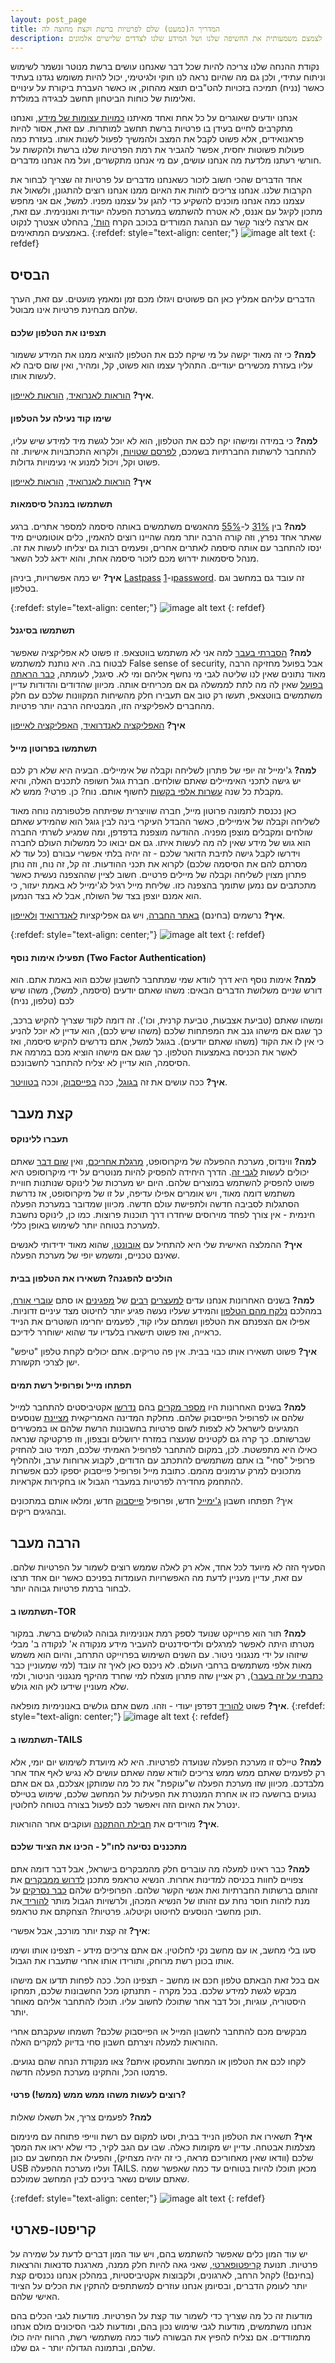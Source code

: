```yaml
---
layout: post_page
title: המדריך ה(כמעט) שלם לפרטיות ברשת וקצת מחוצה לה
description: כשאנחנו משתמשים ברשת אנחנו חשופים לשורה של איומים על הפרטיות שלנו. עם קצת מאמץ וקצת מודעות למה אנחנו עושים ואיך נוכל לצמצם משמעותית את החשיפה שלנו ושל המידע שלנו לצדדים שלישיים אלמונים.
---
```

נקודת ההנחה שלנו צריכה להיות שכל דבר שאנחנו עושים ברשת מנוטר ונשמר לשימוש וניתוח עתידי, ולכן גם מה שהיום נראה לנו חוקי ולגיטימי, יכול להיות משומש נגדנו בעתיד כאשר (נניח) תמיכה בזכויות להט"בים תוצא מהחוק, או כאשר העברת ביקורת על עינויים ואלימות של כוחות הביטחון תחשב לבגידה במולדת.

אנחנו יודעים שאוגרים על כל אחת ואחד מאיתנו [כמויות עצומות של מידע](http://www.theatlantic.com/national/archive/2013/06/nsa-datacenters-size-analysis/314364/), ואנחנו מתקרבים לחיים בעידן בו פרטיות ברשת תחשב למותרות. עם זאת, אסור להיות פראנואידים, אלא פשוט לקבל את המצב ולהמשיך לפעול לשנות אותו. בעזרת כמה פעולות פשוטות יחסית, אפשר להגביר את רמת הפרטיות שלנו ברשת ולהקשות על חורשי רעתנו מלדעת מה אנחנו עושים, עם מי אנחנו מתקשרים, ועל מה אנחנו מדברים.

אחד הדברים שהכי חשוב לזכור כשאנחנו מדברים על פרטיות זה שצריך לבחור את הקרבות שלנו. אנחנו צריכים לזהות את האיום ממנו אנחנו רוצים להתגונן, ולשאול את עצמנו כמה אנחנו מוכנים להשקיע כדי להגן על עצמנו מפניו. למשל, אם אני מחפש מתכון לקיגל עם אננס, לא אטרח להשתמש במערכת הפעלה יעודית ואנונימית. עם זאת, אם ארצה ליצור קשר עם הנהגת המורדים בכוכב הקרח [הות'](http://www.starwars.com/databank/hoth), בהחלט אצטרך לנקוט באמצעים המתאימים.
{:refdef: style="text-align: center;"}
![image alt text](/img/2017-01-30-0.png)
{: refdef}
## הבסיס
הדברים עליהם אמליץ כאן הם פשוטים ויגזלו מכם זמן ומאמץ מועטים. עם זאת, הערך שלהם מבחינת פרטיות אינו מבוטל.

#### תצפינו את הטלפון שלכם

**למה?** כי זה מאוד יקשה על מי שיקח לכם את הטלפון להוציא ממנו את המידע ששמור עליו בעזרת מכשירים יעודיים. התהליך עצמו הוא פשוט, קל, ומהיר, ואין שום סיבה לא לעשות אותו.

**איך?** [הוראות לאנרואיד](http://www.howtogeek.com/141953/how-to-encrypt-your-android-phone-and-why-you-might-want-to/), [הוראות לאייפון](https://ssd.eff.org/en/module/how-encrypt-your-iphone).

#### שימו קוד נעילה על הטלפון

**למה?** כי במידה ומישהו יקח לכם את הטלפון, הוא לא יוכל לגשת מיד למידע שיש עליו, להתחבר לרשתות החברתיות בשמכם, [לפרסם שטויות](https://972mag.com/report-israeli-soldier-tweets-from-detained-protesters-phone/19702/), ולקרוא התכתבויות אישיות. זה פשוט וקל, ויכול למנוע אי נעימויות גדולות.

**איך?** [הוראות לאנרואיד](http://www.howtogeek.com/253101/how-to-secure-your-android-phone-with-a-pin-password-or-pattern/), [הוראות לאייפון](https://support.apple.com/en-us/HT204060)

#### תשתמשו במנהל סיסמאות

**למה?** בין [31%](http://www.infoworld.com/article/2623504/data-security/study-finds-high-rate-of-password-reuse-among-users.html) ל-[55%](https://nakedsecurity.sophos.com/2013/04/23/users-same-password-most-websites/) מהאנשים משתמשים באותה סיסמה למספר אתרים. ברגע שאתר אחד נפרץ, וזה קורה הרבה יותר ממה שהיינו רוצים להאמין, כלים אוטומטיים מיד ינסו להתחבר עם אותה סיסמה לאתרים אחרים, ופעמים רבות גם יצליחו לעשות את זה. מנהל סיסמאות ידרוש מכם לזכור סיסמה אחת, והוא ידאג לכל השאר.

**איך?** יש כמה אפשרויות, ביניהן [Lastpass](https://www.lastpass.com/) ו-[1password](https://1password.com/). זה עובד גם במחשב וגם בטלפון.

{:refdef: style="text-align: center;"}
![image alt text](/img/2017-01-30-1.png)
{: refdef}

#### תשתמשו בסיגנל

**למה?** [הסברתי בעבר](https://mekomit.co.il/%D7%9C%D7%9E%D7%94-%D7%9C%D7%90-%D7%95%D7%95%D7%90%D7%98%D7%A1%D7%90%D7%A4/) למה אני לא משתמש בווטצאפ. זו פשוט לא אפליקציה שאפשר לבטוח בה. היא נותנת למשתמש False sense of security, אבל בפועל מחזיקה הרבה מאוד נתונים שאין לנו שליטה לגבי מי נחשף אליהם ומי לא. סיגנל, לעומתה, [כבר הראתה בפועל](http://www.theverge.com/2016/10/4/13161026/signal-subpoena-court-order-encryption-police-open-whisper) שאין לה מה לתת לממשלה גם אם מכריחים אותה. מכיוון שהדודים והדודות עדיין משתמשים בווטצאפ, תעשו רק טוב אם תעבירו חלק מהשיחות המקוונות שלכם עם חלק מהחברים לאפליקציה הזו, המבטיחה הרבה יותר פרטיות.

**איך?** [האפליקציה לאנדרואיד](https://play.google.com/store/apps/details?id=org.thoughtcrime.securesms), [האפליקציה לאייפון](https://itunes.apple.com/us/app/signal-private-messenger/id874139669)

#### תשתמשו בפרוטון מייל

**למה?** ג'ימייל זה יופי של פתרון לשליחה וקבלה של אימיילים. הבעיה היא שלא רק לכם יש גישה לתכני האימיילים שאתם שולחים. חברת גוגל חשופה לתכנים האלה, והיא מקבלת כל שנה [עשרות אלפי בקשות](https://www.google.com/transparencyreport/userdatarequests/?hl=en) לחשוף אותם. נוח? כן. פרטי? ממש לא.

כאן נכנסת לתמונה פרוטון מייל, חברה שוויצרית שפיתחה פלטפורמה נוחה מאוד לשליחה וקבלה של אימיילים, כאשר ההבדל העיקרי בינה לבין גוגל הוא שהמידע שאתם שולחים ומקבלים מוצפן מפניה. ההודעה מוצפנת בדפדפן, ומה שמגיע לשרתי החברה הוא גוש של מידע שאין לה מה לעשות איתו. גם אם יבואו כל ממשלות העולם לחברה וידרשו לקבל גישה לתיבת הדואר שלכם - זה יהיה בלתי אפשרי עבורם (כל עוד לא מסרתם להם את הסיסמה שלכם) לקרוא את תכני ההודעות. זה קל, זה נוח, וזה נותן פתרון מצוין לשליחה וקבלה של מיילים פרטיים. חשוב לציין שההצפנה נעשית כאשר מתכתבים עם נמען שתומך בהצפנה כזו. שליחת מייל רגיל לג'ימייל לא באמת יעזור, כי הוא אמנם יוצפן בצד של השולח, אבל לא בצד הנמען.

**איך?** נרשמים (בחינם) [באתר החברה](https://protonmail.com/), ויש גם אפליקציות [לאנדרואיד](https://play.google.com/store/apps/details?id=ch.protonmail.android) [ולאייפון](https://itunes.apple.com/app/protonmail-encrypted-email/id979659905).

{:refdef: style="text-align: center;"}
![image alt text](/img/2017-01-30-2.png)
{: refdef}

#### תפעילו אימות נוסף (Two Factor Authentication)

**למה?** אימות נוסף היא דרך לוודא שמי שמתחבר לחשבון שלכם הוא באמת אתם. הוא דורש שניים משלושת הדברים הבאים: משהו שאתם יודעים (סיסמה, למשל), משהו שיש לכם (טלפון, נניח)

 ומשהו שאתם (טביעת אצבעות, טביעת קרנית, וכו'). זה דומה לקוד שצריך להקיש ברכב, כך שגם אם מישהו גנב את המפתחות שלכם (משהו שיש לכם), הוא עדיין לא יוכל להניע כי אין לו את הקוד (משהו שאתם יודעים). בגוגל למשל, אתם נדרשים להקיש סיסמה, ואז לאשר את הכניסה באמצעות הטלפון. כך שגם אם מישהו הוציא מכם במרמה את הסיסמה, הוא עדיין לא יצליח להתחבר לחשבונכם.

**איך?** ככה עושים את זה [בגוגל](https://www.google.com/landing/2step/), ככה [בפייסבוק](https://www.eff.org/deeplinks/2016/12/how-enable-two-factor-authentication-facebook), וככה [בטוויטר](https://www.eff.org/deeplinks/2016/12/how-enable-two-factor-authentication-twitter).

## קצת מעבר

#### תעברו ללינוקס

**למה?** ווינדוס, מערכת ההפעלה של מיקרוסופט, [מרגלת אחריכם](http://blog.emsisoft.com/2015/09/02/the-truth-about-windows-10-spying-on-almost-everything-you-do/), ואין [שום דבר](http://www.techtimes.com/articles/102542/20151103/microsoft-says-it-cannot-stop-windows-10-from-spying-on-you-doesn-t-think-you-should-be-concerned.htm) שאתם יכולים לעשות [לגבי זה](https://www.eff.org/deeplinks/2016/08/windows-10-microsoft-blatantly-disregards-user-choice-and-privacy-deep-dive). הדרך היחידה להפסיק להיות מנוטרים על ידי מיקרוסופט היא פשוט להפסיק להשתמש במוצרים שלהם. היום יש מערכות של לינוקס שנותנות חוויית משתמש דומה מאוד, ויש אומרים אפילו עדיפה, על זו של מיקרוסופט, אז נדרשת הסתגלות לסביבה חדשה ולתפישת עולם חדשה. מכיוון שמדובר במערכת הפעלה חינמית - אין צורך לפחד מוירוסים שיחדרו דרך תוכנות פרוצות. כמו כן, לינוקס נחשבת למערכת בטוחה יותר לשימוש באופן כללי.

**איך?** ההמלצה האישית שלי היא להתחיל עם [אובונטו](https://www.ubuntu.com/), שהוא מאוד ידידותי לאנשים שאינם טכניים, ומשמש יופי של מערכת הפעלה.

#### הולכים להפגנה? תשאירו את הטלפון בבית

**למה?** בשנים האחרונות אנחנו עדים [למעצרים](https://he-il.facebook.com/MQG.Israel/posts/10152531652404204) [רבים](http://www.the7eye.org.il/15665) של [מפגינים](http://www.haaretz.co.il/magazine/tozeret/.premium-1.2063578) או סתם [עוברי אורח](http://www.jpost.com/National-News/British-student-deported-from-Israel-because-his-social-media-posts-posed-a-security-threat-337805), במהלכם [נלקח מהם הטלפון](http://www.globes.co.il/news/article.aspx?did=1000960012) והמידע שעליו נעשה פגיע יותר לחיטוט מצד עיניים זדוניות. אפילו אם הצפנתם את הטלפון ושמתם עליו קוד, לפעמים יחרימו השוטרים את הנייד כראייה, ואז פשוט תישארו בלעדיו עד שהוא ישוחרר לידיכם.

**איך?** פשוט תשאירו אותו כבוי בבית. אין פה טריקים. אתם יכולים לקחת טלפון "טיפש" ישן לצרכי תקשורת.

#### תפתחו מייל ופרופיל רשת תמים

**למה?** בשנים האחרונות היו [מספר מקרים](http://www.nbcnews.com/id/47690140/ns/world_news-mideast_n_africa/t/israel-asks-arab-visitors-open-emails-search/#.UzsVyK1dU3M) בהם [נדרשו](http://www.theblaze.com/stories/2012/06/07/israeli-airport-security-inspects-some-travelers-email-too-far-or-within-govt-rights/) אקטיביסטים להתחבר למייל שלהם או לפרופיל הפייסבוק שלהם. מחלקת המדינה האמריקאית [מציינת](https://travel.state.gov/content/passports/en/country/israel.html) שנוסעים המגיעים לישראל לא לצפות לשום פרטיות בחשבונות הרשת שלהם או במכשירים שברשותם. כך קרה גם לקטינים שנעצרו במזרח ירושלים ובצפון, וזו פרקטיקה שנראה כאילו היא מתפשטת. לכן, במקום להתחבר לפרופיל האמיתי שלכם, תמיד טוב להחזיק פרופיל "סחי" בו אתם משתמשים להתכתב עם הדודים, לקבוע ארוחות ערב, ולהחליף מתכונים למרק ערמונים מהמם. כתובת מייל ופרופיל פייסבוק יספקו לכם אפשרות להתחמק מחדירה לפרטיות במעברי הגבול או בחקירות אקראיות.

איך? תפתחו חשבון [ג'ימייל](https://accounts.google.com/SignUp?service=mail&continue=https%3A%2F%2Fmail.google.com%2Fmail%2F&ltmpl=default) חדש, ופרופיל [פייסבוק](https://www.facebook.com/) חדש, ומלאו אותם במתכונים ובהגיגים ריקים.

## הרבה מעבר

הסעיף הזה לא מיועד לכל אחד, אלא רק לאלה שממש רוצים לשמור על הפרטיות שלהם. עם זאת, עדיין מעניין לדעת מה האפשרויות העומדות בפניכם כאשר יום אחד תרצו לבחור ברמת פרטיות גבוהה יותר.

#### תשתמשו ב-TOR

**למה?** תור הוא פרוייקט שנועד לספק רמת אנונימיות גבוהה לגולשים ברשת. במקור מטרתו היתה לאפשר למרגלים ולדיסידנטים להעביר מידע מנקודה א' לנקודה ב' מבלי שיזוהו על ידי מנגנוני ניטור. עם השנים השימוש בפרוייקט התרחב, והיום הוא משמש מאות אלפי משתמשים ברחבי העולם. לא ניכנס כאן לאיך זה עובד (למי שמעוניין כבר [כתבתי על זה בעבר](https://mekomit.co.il/%D7%94%D7%AA%D7%92%D7%95%D7%A0%D7%A0%D7%95%D7%AA-%D7%9E%D7%A4%D7%A0%D7%99-%D7%9E%D7%A2%D7%A7%D7%91-%D7%A8%D7%A9%D7%AA%D7%95%D7%AA-%D7%97%D7%91%D7%A8%D7%AA%D7%99%D7%95%D7%AA/)), רק אציין שזה פתרון מוצלח למי שחרד מהיקף מנגנוני הניטור, ולמי שלא מעוניין שידעו לאן הוא גולש.

**איך?** פשוט [להוריד](https://www.torproject.org/projects/torbrowser.html.en) דפדפן יעודי - וזהו. משם אתם גולשים באנונימיות מופלאה.
{:refdef: style="text-align: center;"}
![image alt text](/img/2017-01-30-3.png)
{: refdef}

#### תשתמשו ב-TAILS

**למה?** טיילס זו מערכת הפעלה שנועדה לפרטיות. היא לא מיועדת לשימוש יום יומי, אלא רק לפעמים שאתם ממש ממש צריכים לוודא שמה שאתם עושים לא נגיש לאף אחד אחר מלבדכם. מכיוון שזו מערכת הפעלה ש"עוקפת" את כל מה שמותקן אצלכם, גם אם אתם נגועים ברושעה כזו או אחרת המנטרת את הפעילות על המחשב שלכם, שימוש בטיילס ינטרל את האיום הזה ויאפשר לכם לפעול בצורה בטוחה לחלוטין.

**איך?** מורידים את [חבילת ההתקנה](https://tails.boum.org/) ועוקבים אחר ההוראות.

#### מתכננים נסיעה לחו"ל - הכינו את הציוד שלכם

**למה?** כבר ראינו למעלה מה עוברים חלק מהמבקרים בישראל, אבל דבר דומה אתם צפויים לחוות בכניסה למדינות אחרות. הנשיא טראמפ מתכנן [לדרוש ממבקרים](http://edition.cnn.com/2017/01/29/politics/donald-trump-immigrant-policy-social-media-contacts/index.html) את זהותם ברשתות החברתיות ואת אנשי הקשר שלהם. הפרופילים שלהם [כבר נסרקים](http://fortune.com/2017/01/28/trump-ban-facebook-screening/) על מנת לזהות חוסר נחת עם זהותו של הנשיא המכהן, ולרשויות הגבול מותר [להוריד ](http://motherboard.vice.com/read/you-have-no-right-to-electronic-privacy-when-you-cross-the-us-border)את תוכן מחשבי הנוסעים לחיטוט וקיטלוג. פרטיות? הצחקתם את טראמפ.

**איך?** זה קצת יותר מורכב, אבל אפשרי:

סעו בלי מחשב, או עם מחשב נקי לחלוטין. אם אתם צריכים מידע - תצפינו אותו ושימו אותו בכונן רשת מרוחק, ותורידו אותו אחרי שתעברו את הגבול.

אם בכל זאת הבאתם טלפון חכם או מחשב - תצפינו הכל. ככה לפחות תדעו אם מישהו מבקש לגשת למידע שלכם. בכל מקרה - תתנתקו מכל החשבונות שלכם, תמחקו היסטוריה, עוגיות, וכל דבר אחר שתוכלו לחשוב עליו. תוכלו להתחבר אליהם מאוחר יותר.

מבקשים מכם להתחבר לחשבון המייל או הפייסבוק שלכם? תשמחו שעקבתם אחרי ההוראות למעלה ויצרתם חשבון סחי בדיוק למקרים האלה.

לקחו לכם את הטלפון או המחשב והתעסקו איתם? צאו מנקודת הנחה שהם נגועים. פרמטו הכל, והתקינו מערכת הפעלה חדשה.

#### רוצים לעשות משהו ממש ממש (ממש!) פרטי?

**למה?** לפעמים צריך, אל תשאלו שאלות

**איך?** תשאירו את הטלפון הנייד בבית, וסעו למקום עם רשת ווייפי פתוחה עם מינימום מצלמות אבטחה. עדיין יש מקומות כאלה. שבו עם הגב לקיר, כדי שלא יראו את המסך שלכם (וודאו שאין מאחוריכם מראה, כי זה יהיה מצחיק), והפעילו את המחשב עם כונן USB ועליו מערכת ההפעלה TAILS. מכאן תוכלו להיות בטוחים עד כמה שאפשר שמה שאתם עושים נשאר ביניכם לבין המחשב שמולכם.

{:refdef: style="text-align: center;"}
![image alt text](/img/2017-01-30-4.png)
{: refdef}
## קריפטו-פארטי

יש עוד המון כלים שאפשר להשתמש בהם, ויש עוד המון דברים לדעת על שמירה על פרטיות. תנועת [קריפטופארטי](https://www.cryptoparty.in/tel_aviv), שאני גאה להיות חלק ממנה, מארגנת סדנאות והרצאות (בחינם!) לקהל הרחב, לארגונים, ולקבוצות אקטיביסטיות, במהלכן אנחנו נכנסים קצת יותר לעומק הדברים, ובסיומן אנחנו עוזרים למשתתפים להתקין את הכלים על הציוד האישי שלהם.

מודעות זה כל מה שצריך כדי לשמור עוד קצת על הפרטיות. מודעות לגבי הכלים בהם אנחנו משתמשים, מודעות לגבי שימוש נכון בהם, ומודעות לגבי הסיכונים מולם אנחנו מתמודדים. אם נצליח להפיץ את הבשורה לעוד כמה משתמשי רשת, הרווח יהיה כולו שלהם, ובתמונה הגדולה יותר - גם שלנו.
